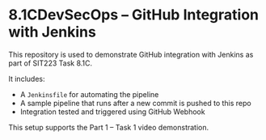 # 8.1CDevSecOps – GitHub Integration with Jenkins

This repository is used to demonstrate GitHub integration with Jenkins as part of SIT223 Task 8.1C. 

It includes:
- A `Jenkinsfile` for automating the pipeline
- A sample pipeline that runs after a new commit is pushed to this repo
- Integration tested and triggered using GitHub Webhook

This setup supports the Part 1 – Task 1 video demonstration.
